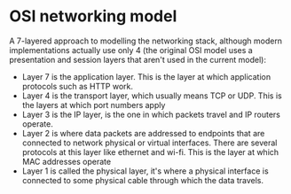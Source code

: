# OSI networking model
A 7-layered approach to modelling the networking stack, although modern implementations actually use only 4 (the original OSI model uses a presentation and session layers that aren't used in the current model):

* Layer 7 is the application layer. This is the layer at which application protocols such as HTTP work.
* Layer 4 is the transport layer, which usually means TCP or UDP. This is the layers at which port numbers apply
* Layer 3 is the IP layer, is the one in which packets travel and IP routers operate.
* Layer 2 is where data packets are addressed to endpoints that are connected to network physical or virtual interfaces. There are several protocols at this layer like ethernet and wi-fi. This is the layer at which MAC addresses operate
* Layer 1 is called the physical layer, it's where a physical interface is connected to some physical cable through which the data travels.
